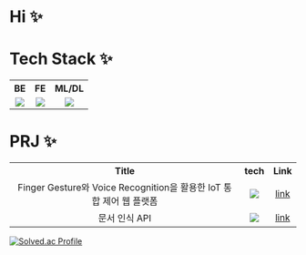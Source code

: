 # Hi ✨


# Tech Stack ✨
<table style="text-align: center">
  <tr>
    <th>BE</th>
    <th>FE</th>
    <th>ML/DL</th>
  </tr>
  <tr>
    <td><a href="버튼을 눌렀을 때 이동할 링크" target="_blank"><img src="https://img.shields.io/badge/Spring-FFFFFF?style=round&logo=Spring&logoColor=#6DB33F"/></a></td>
    <td><a href="버튼을 눌렀을 때 이동할 링크" target="_blank"><img src="https://img.shields.io/badge/React-FFFFFF?style=round&logo=React&logoColor=#61DAFB"/></a></td>
    <td><a href="버튼을 눌렀을 때 이동할 링크" target="_blank"><img src="https://img.shields.io/badge/PyTorch-FFFFFF?style=round&logo=PyTorch&logoColor=#EE4C2C"/></a></td>
  </tr>
</table>

# PRJ ✨
<table style="text-align: center">
  <tr>
    <th>Title</th>
    <th>tech</th>
    <th>Link</th>
  </tr>
  <tr>
    <td>Finger Gesture와 Voice Recognition을 활용한 IoT 통합 제어 웹 플랫폼</td>
    <td><a href="버튼을 눌렀을 때 이동할 링크" target="_blank"><img src="https://img.shields.io/badge/Flask-FFFFFF?style=round&logo=Flask&logoColor=#6DB33F"/></td>
    <td><a href="https://www.dbpia.co.kr/journal/articleDetail?nodeId=NODE11174612">link</a></td></td>
  </tr>
    <tr>
    <td>문서 인식 API</td>
    <td><a href="버튼을 눌렀을 때 이동할 링크" target="_blank"><img src="https://img.shields.io/badge/Spring-FFFFFF?style=round&logo=Spring&logoColor=#6DB33F"/></td>
    <td><a href="">link</a></td>
  </tr>
</table>

[![Solved.ac Profile](http://mazassumnida.wtf/api/v2/generate_badge?boj=rondo2860)](https://solved.ac/rondo2860/)

<!--
![header](https://capsule-render.vercel.app/api?type=wave&color=auto&height=300&section=header&text=1Week%20&fontSize=90)
**dev1week/dev1week** is a ✨ _special_ ✨ repository because its `README.md` (this file) appears on your GitHub profile.

Here are some ideas to get you started:

- 🔭 I’m currently working on ...
- 🌱 I’m currently learning ...
- 👯 I’m looking to collaborate on ...
- 🤔 I’m looking for help with ...
- 💬 Ask me about ...
- 📫 How to reach me: ...
- 😄 Pronouns: ...
- ⚡ Fun fact: ...
-->
